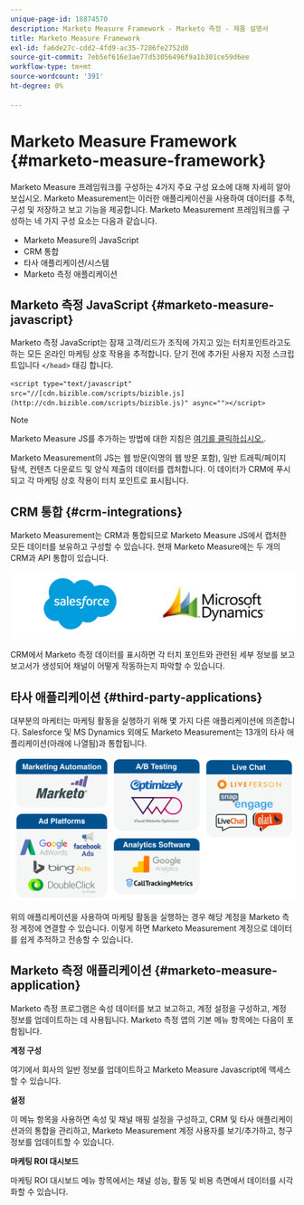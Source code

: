 ```yaml
---
unique-page-id: 18874570
description: Marketo Measure Framework - Marketo 측정 - 제품 설명서
title: Marketo Measure Framework
exl-id: fa6de27c-cdd2-4fd9-ac35-7286fe2752d8
source-git-commit: 7eb5ef616e3ae77d53056496f9a1b301ce59d6ee
workflow-type: tm+mt
source-wordcount: '391'
ht-degree: 0%

---
```


# Marketo Measure Framework {#marketo-measure-framework}

Marketo Measure 프레임워크를 구성하는 4가지 주요 구성 요소에 대해 자세히 알아보십시오. Marketo Measurement는 이러한 애플리케이션을 사용하여 데이터를 추적, 구성 및 저장하고 보고 기능을 제공합니다. Marketo Measurement 프레임워크를 구성하는 네 가지 구성 요소는 다음과 같습니다.

* Marketo Measure의 JavaScript
* CRM 통합
* 타사 애플리케이션/시스템
* Marketo 측정 애플리케이션

## Marketo 측정 JavaScript {#marketo-measure-javascript}

Marketo 측정 JavaScript는 잠재 고객/리드가 조직에 가지고 있는 터치포인트라고도 하는 모든 온라인 마케팅 상호 작용을 추적합니다. 닫기 전에 추가된 사용자 지정 스크립트입니다 `</head>` 태깅 합니다.

`<script type="text/javascript" src="//[cdn.bizible.com/scripts/bizible.js](http://cdn.bizible.com/scripts/bizible.js)" async=""></script>`

>[!NOTE]
>
>Marketo Measure JS를 추가하는 방법에 대한 지침은 [여기를 클릭하십시오.](/help/marketo-measure-tracking/setting-up-tracking/adding-marketo-measure-script.md).

Marketo Measurement의 JS는 웹 방문(익명의 웹 방문 포함), 일반 트래픽/페이지 탐색, 컨텐츠 다운로드 및 양식 제출의 데이터를 캡처합니다. 이 데이터가 CRM에 푸시되고 각 마케팅 상호 작용이 터치 포인트로 표시됩니다.

## CRM 통합 {#crm-integrations}

Marketo Measurement는 CRM과 통합되므로 Marketo Measure JS에서 캡처한 모든 데이터를 보유하고 구성할 수 있습니다. 현재 Marketo Measure에는 두 개의 CRM과 API 통합이 있습니다.

![](assets/1-2.png)

CRM에서 Marketo 측정 데이터를 표시하면 각 터치 포인트와 관련된 세부 정보를 보고 보고서가 생성되어 채널이 어떻게 작동하는지 파악할 수 있습니다.

## 타사 애플리케이션 {#third-party-applications}

대부분의 마케터는 마케팅 활동을 실행하기 위해 몇 가지 다른 애플리케이션에 의존합니다. Salesforce 및 MS Dynamics 외에도 Marketo Measurement는 13개의 타사 애플리케이션(아래에 나열됨)과 통합됩니다.

![](assets/2-1.png)

위의 애플리케이션을 사용하여 마케팅 활동을 실행하는 경우 해당 계정을 Marketo 측정 계정에 연결할 수 있습니다. 이렇게 하면 Marketo Measurement 계정으로 데이터를 쉽게 추적하고 전송할 수 있습니다.

## Marketo 측정 애플리케이션 {#marketo-measure-application}

Marketo 측정 프로그램은 속성 데이터를 보고 보고하고, 계정 설정을 구성하고, 계정 정보를 업데이트하는 데 사용됩니다. Marketo 측정 앱의 기본 메뉴 항목에는 다음이 포함됩니다.

**계정 구성**

여기에서 회사의 일반 정보를 업데이트하고 Marketo Measure Javascript에 액세스할 수 있습니다.

**설정**

이 메뉴 항목을 사용하면 속성 및 채널 매핑 설정을 구성하고, CRM 및 타사 애플리케이션과의 통합을 관리하고, Marketo Measurement 계정 사용자를 보기/추가하고, 청구 정보를 업데이트할 수 있습니다.

**마케팅 ROI 대시보드**

마케팅 ROI 대시보드 메뉴 항목에서는 채널 성능, 활동 및 비용 측면에서 데이터를 시각화할 수 있습니다.
